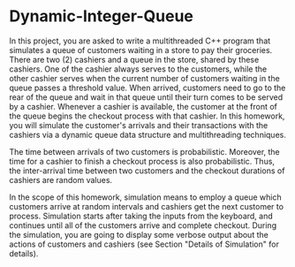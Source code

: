 # Dynamic-Integer-Queue

In this project, you are asked to write a multithreaded C++ program that simulates a queue of customers waiting in a store to pay their groceries. There are two (2) cashiers and a queue in the store, shared by these cashiers. One of the cashier always serves to the customers, while the other cashier serves when the current number of customers waiting in the queue passes a threshold value. When arrived, customers need to go to the rear of the queue and wait in that queue until their turn comes to be served by a cashier. Whenever a cashier is available, the customer at the front of the queue begins the checkout process with that cashier. In this homework, you will simulate the customer's arrivals and their transactions with the cashiers via a dynamic queue data structure and multithreading techniques.

The time between arrivals of two customers is probabilistic. Moreover, the time for a cashier to finish a checkout process is also probabilistic. Thus, the inter-arrival time between two customers and the checkout durations of cashiers are random values.

In the scope of this homework, simulation means to employ a queue which customers arrive at random intervals and cashiers get the next customer to process. Simulation starts after taking the inputs from the keyboard, and continues until all of the customers arrive and complete checkout. During the simulation, you are going to display some verbose output about the actions of customers and cashiers (see Section "Details of Simulation" for details).
